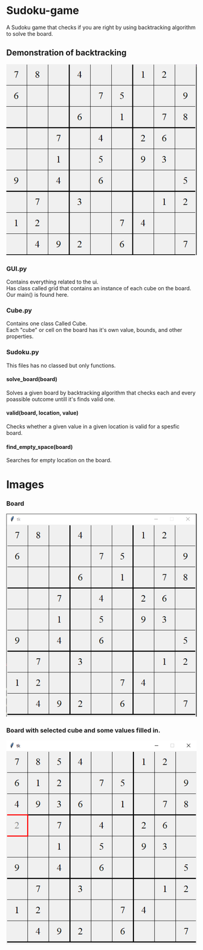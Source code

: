 # Sudoku-game
A Sudoku game that checks if you are right by using backtracking algorithm to solve the board.

## Demonstration of backtracking
![gif](https://github.com/yuvalco/Sudoku-game/blob/master/sudoku.gif)

### GUI.py
Contains everything related to the ui.  
Has class called grid that contains an instance of each cube on the board.  
Our main() is found here.
### Cube.py
Contains one class Called Cube.  
Each "cube" or cell on the board has it's own value, bounds, and other properties.
### Sudoku.py
This files has no classed but only functions.
#### solve_board(board)
Solves a given board by backtracking algorithm that checks each and every poassible outcome untill it's finds valid one.
#### valid(board, location, value)
Checks whether a given value in a given location is valid for a spesfic board.
#### find_empty_space(board)
Searches for empty location on the board.


# Images
### Board
![image1](https://github.com/yuvalco/Sudoku-game/blob/master/1.png)

### Board with selected cube and some values filled in.
![image2](https://github.com/yuvalco/Sudoku-game/blob/master/2.png)
